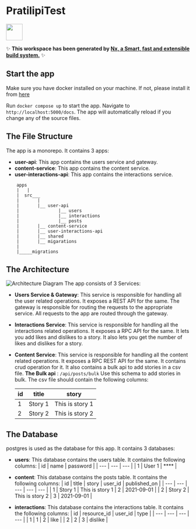 # PratilipiTest

<a alt="Nx logo" href="https://nx.dev" target="_blank" rel="noreferrer"><img src="https://raw.githubusercontent.com/nrwl/nx/master/images/nx-logo.png" width="45"></a>

✨ **This workspace has been generated by [Nx, a Smart, fast and extensible build system.](https://nx.dev)** ✨


## Start the app

Make sure you have docker installed on your machine. If not, please install it from [here](https://docs.docker.com/get-docker/)

Run `docker compose up` to start the app. Navigate to `http://localhost:5000/docs`. The app will automatically reload if you change any of the source files.

## The File Structure
The app is a monorepo. It contains 3 apps:
- **user-api**: This app contains the users service and gateway.
- **content-service**: This app contains the content service.
- **user-interactions-api**: This app contains the interactions service.

```
    apps
    |   |
    |  src___
    |       |
    |       |__ user-api
    |               |__ users
    |               |__ interactions
    |               |__ posts
    |       |__ content-service
    |       |__ user-interactions-api
    |       |__ shared
    |       |__ migarations
    |   
    |_____migrations

```
## The Architecture
![Architecture Diagram](
    https://i.imgur.com/JW4yBqJ.png
)
The app consists of 3 Services:
- **Users Service & Gateway**: This service is responsible for handling all the user related operations. It exposes a REST API for the same. The gateway is responsible for routing the requests to the appropriate service. All requests to the app are routed through the gateway.
- **Interactions Service**: This service is responsible for handling all the interactions related operations. It exposes a RPC API for the same. It lets you add likes and dislikes to a story. It also lets you get the number of likes and dislikes for a story.
- **Content Service**: This service is responsible for handling all the content related operations. It exposes a RPC REST API for the same. It contains crud operation for it. It also contains a bulk api to add stories in a csv file.
**The Bulk api** : `/api/posts/bulk`
Use this schema to add stories in bulk. The csv file should contain the following columns:

    | id | title | story |
    | --- | --- | --- |
    | 1 | Story 1 | This is story 1 |
    | 2 | Story 2 | This is story 2 |

## The Database
postgres is used as the database for this app. It contains 3 databases:
- **users**: This database contains the users table. It contains the following columns:
    | id | name  | password |
    | --- | --- | --- |
    | 1 | User 1 | **** |

- **content**: This database contains the posts table. It contains the following columns:
    | id | title  | story | user_id | published_on |
    | --- | --- | --- | --- | --- |
    | 1 | Story 1 | This is story 1 | 2 | 2021-09-01 |
    | 2 | Story 2 | This is story 2 | 3 | 2021-09-01 |

- **interactions**: This database contains the interactions table. It contains the following columns:
    | id | resource_id  | user_id | type |
    | --- | --- | --- | --- |
    | 1 | 1 | 2 | like |
    | 2 | 2 | 3 | dislike |
  
